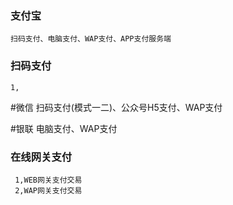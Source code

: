 ### 支付宝
    扫码支付、电脑支付、WAP支付、APP支付服务端
### 扫码支付
    1,

#微信
    扫码支付(模式一二)、公众号H5支付、WAP支付

#银联
    电脑支付、WAP支付
### 在线网关支付
     1,WEB网关支付交易
     2,WAP网关支付交易
      